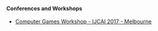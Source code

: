 
#### Conferences and Workshops
- [Computer Games Workshop - IJCAI 2017 - Melbourne](http://www.lamsade.dauphine.fr/~cazenave/cgw2017/cgw2017.html)
